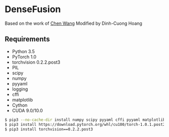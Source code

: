# DenseFusion
Based on the work of [Chen Wang](https://github.com/j96w/DenseFusion)
Modified by Dinh-Cuong Hoang

## Requirements

* Python 3.5
* PyTorch 1.0
* torchvision 0.2.2.post3
* PIL
* scipy
* numpy
* pyyaml
* logging
* cffi
* matplotlib
* Cython
* CUDA 9.0/10.0

```bash
$ pip3 --no-cache-dir install numpy scipy pyyaml cffi pyyaml matplotlib Cython Pillow
$ pip3 install https://download.pytorch.org/whl/cu100/torch-1.0.1.post2-cp35-cp35m-linux_x86_64.whl
$ pip3 install torchvision==0.2.2.post3
```
